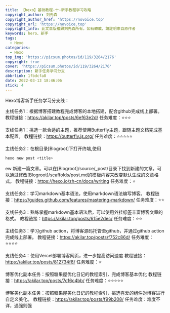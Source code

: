 ```yaml
---
title: 【hexo】基础教程-十-新手教程学习攻略
copyright_author: 刘先森
copyright_author_href: 'https://novoice.top'
copyright_url: 'https://novoice.top'
copyright_info: 此文章版權歸刘先森所有，如有轉載，請註明來自原作者
keywords: hero、新手
tags:
  - Hexo
categories:
  - Hexo
top_img: 'https://picsum.photos/id/119/3264/2176'
copyright: true
cover: 'https://picsum.photos/id/119/3264/2176'
description: 新手任务学习分支
abbrlink: 1fbdcfa8
date: 2022-03-13 18:46:06
stick: 4
---
```




Hexo博客新手任务学习分支线：

主线任务1：根据博客搭建教程完成博客的本地搭建，配合github完成线上部署。
教程链接：https://akilar.top/posts/6ef63e2d/
任务难度：⭐⭐⭐

支线任务1：挑选一款合适的主题，推荐使用Butterfly主题，跟随主题文档完成基本配置。
教程链接：https://butterfly.js.org/
任务难度：⭐⭐⭐⭐⭐

主线任务2：在根目录[Blogroot]下打开终端,使用 

```bash
hexo new post <title>
```

ew 新建一篇文章。可以在[Blogroot]/source/_post/目录下找到新建的文章。可以通过修改[Blogroot]/scaffolds/post.md的模板内容来改变默认生成的文章格式。
教程链接：https://hexo.io/zh-cn/docs/writing
任务难度：⭐

支线任务2：学习markdown基本语法，使用markdown语法编写博客。
教程链接：https://guides.github.com/features/mastering-markdown/
任务难度：⭐⭐

支线任务3：熟练掌握markdown基本语法后，可以使用外挂标签丰富博客文章的格式。
教程链接：https://akilar.top/posts/615e2dec/
任务难度：⭐⭐

主线任务3：学习github action，将博客源码托管至github，并通过github action完成线上部署。
教程链接：https://akilar.top/posts/f752c86d/
任务难度：⭐⭐⭐⭐

支线任务4：使用Vercel部署博客网页，进一步提高访问速度
教程链接：https://akilar.top/posts/812734f8/
任务难度：⭐

博客优化副本任务：按照糖果屋优化日记的教程索引，完成博客基本优化
教程链接：https://akilar.top/posts/7c16c4bb/
任务难度：⭐⭐⭐⭐⭐

博客美化副本任务：按照糖果屋美化日记的教程索引，挑选喜爱的组件对博客进行自定义美化。
教程链接：https://akilar.top/posts/f99b208/
任务难度：难度不详，遇强则强
